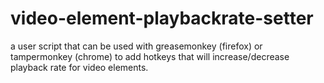 video-element-playbackrate-setter
=================================

a user script that can be used with greasemonkey (firefox) or tampermonkey (chrome) to add hotkeys that will increase/decrease playback rate for video elements.